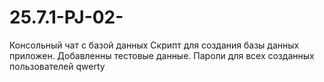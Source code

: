 # 25.7.1-PJ-02-
Консольный чат с базой данных 
Скрипт для создания базы данных приложен. 
Добавленны тестовые данные. 
Пароли для всех созданных пользователей qwerty
